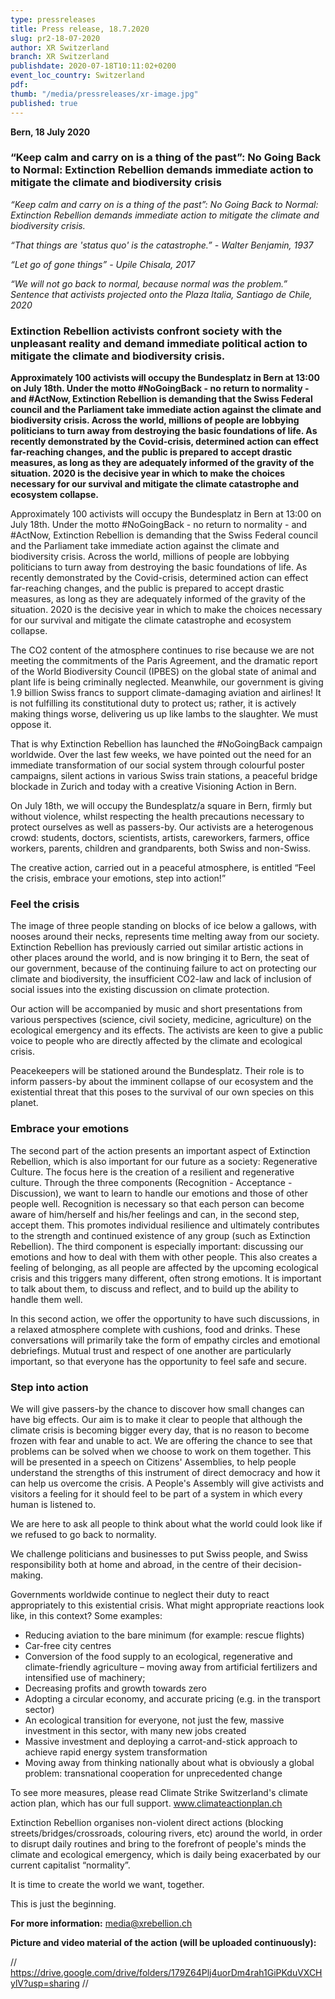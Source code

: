 ```yaml
---
type: pressreleases
title: Press release, 18.7.2020
slug: pr2-18-07-2020
author: XR Switzerland
branch: XR Switzerland
publishdate: 2020-07-18T10:11:02+0200
event_loc_country: Switzerland
pdf:
thumb: "/media/pressreleases/xr-image.jpg"
published: true
---
```

**Bern, 18 July 2020**

### “Keep calm and carry on is a thing of the past”: No Going Back to Normal: Extinction Rebellion demands immediate action to mitigate the climate and biodiversity crisis

*“Keep calm and carry on is a thing of the past”: No Going Back to Normal: Extinction Rebellion demands immediate action to mitigate the climate and biodiversity crisis.*

*“That things are  'status quo' is the catastrophe.” - Walter Benjamin, 1937*

*“Let go of gone things” - Upile Chisala, 2017*

*“We will not go back to normal, because normal was the problem.” Sentence that activists projected onto the Plaza Italia, Santiago de Chile, 2020*

### Extinction Rebellion activists confront society with the unpleasant reality and demand immediate political action to mitigate the climate and biodiversity crisis.

**Approximately 100 activists will occupy the Bundesplatz in Bern at 13:00 on July 18th. Under the motto #NoGoingBack  - no return to normality - and #ActNow, Extinction Rebellion is demanding that the Swiss Federal council and the Parliament take immediate action against the climate and biodiversity crisis. Across the world, millions of people are  lobbying politicians to turn away from destroying the basic foundations of life. As recently demonstrated by the Covid-crisis, determined action can effect far-reaching changes, and the public is prepared to accept drastic measures, as long as they  are adequately informed of the gravity of the situation. 2020 is the decisive year in which to make the choices necessary for our survival and mitigate the climate catastrophe and ecosystem collapse.**

Approximately 100 activists will occupy the Bundesplatz in Bern at 13:00 on July 18th. Under the motto #NoGoingBack  - no return to normality - and #ActNow, Extinction Rebellion is demanding that the Swiss Federal council and the Parliament take immediate action against the climate and biodiversity crisis. Across the world, millions of people are  lobbying politicians to turn away from destroying the basic foundations of life. As recently demonstrated by the Covid-crisis, determined action can effect far-reaching changes, and the public is prepared to accept drastic measures, as long as they  are adequately informed of the gravity of the situation. 2020 is the decisive year in which to make the choices necessary for our survival and mitigate the climate catastrophe and ecosystem collapse.

The CO2 content of the atmosphere continues to rise because we are not meeting the commitments of the Paris Agreement, and the dramatic report of the World Biodiversity Council (IPBES) on the global state of animal and plant life is being criminally neglected. Meanwhile, our government is giving 1.9 billion Swiss francs to support climate-damaging aviation and airlines! It is not fulfilling its constitutional duty to protect us; rather, it is actively making things worse, delivering us up like lambs to the slaughter. We must oppose it.

That is why Extinction Rebellion has launched the #NoGoingBack campaign worldwide. Over the last few weeks, we have pointed out the need for an immediate transformation of our social system through colourful poster campaigns, silent actions in various Swiss train stations, a peaceful bridge blockade in Zurich and today with a creative Visioning Action in Bern.

On July 18th, we will occupy the Bundesplatz/a square in Bern, firmly but without violence, whilst respecting the health precautions necessary to protect ourselves as well as passers-by. Our activists are a heterogenous crowd: students, doctors, scientists, artists, careworkers, farmers, office workers, parents, children and grandparents, both Swiss and non-Swiss. 

The creative action, carried out in a peaceful atmosphere, is entitled “Feel the crisis, embrace your emotions, step into action!”

### Feel the crisis

The image of three people standing on blocks of ice below a gallows, with nooses around their necks, represents time melting away from our society. Extinction Rebellion has previously carried out similar artistic actions in other places around the world, and is now bringing it to Bern, the seat of our government, because of the continuing failure to act on protecting our climate and biodiversity, the insufficient CO2-law and lack of inclusion of social issues into the existing discussion on climate protection.

Our action will be accompanied by music and short presentations from various perspectives (science, civil society, medicine, agriculture) on the ecological emergency and its effects. The activists are keen to give a public voice to people who are directly affected by the climate and ecological crisis. 

Peacekeepers will be stationed around the Bundesplatz. Their role is to inform passers-by about the imminent collapse of our ecosystem and the existential threat that this poses to the survival of our own species on this planet. 

### Embrace your emotions

The second part of the action presents an important aspect of Extinction Rebellion, which is also important for our future as a society: Regenerative Culture. The focus here is the creation of a resilient and regenerative culture. Through the three components (Recognition - Acceptance - Discussion), we want to learn to handle our emotions and those of other people well. Recognition is necessary so that each person can become aware of him/herself and his/her feelings and can, in the second step, accept them. This promotes individual resilience and ultimately contributes to the strength and continued existence of any group (such as Extinction Rebellion). The third component is especially important: discussing our emotions and how to deal with them with other people. This also creates a feeling of belonging, as all people are affected by the upcoming ecological crisis and this triggers many different, often strong emotions. It is important to talk about them, to discuss and reflect, and to build up the ability to handle them well.

In this second action, we offer the opportunity to have such discussions, in a relaxed atmosphere complete with cushions, food and drinks. These conversations will primarily take the form of empathy circles and emotional debriefings. Mutual trust and respect of one another are particularly important, so that everyone has the opportunity to feel safe and secure.

### Step into action

We will give passers-by the chance to discover how small changes can have big effects. Our aim is to make it clear to people that although the climate crisis is becoming bigger every day, that is no reason to become frozen with fear and unable to act. We are offering the chance to see that problems can be solved when we choose to work on them together. This will be presented in a speech on Citizens' Assemblies, to help people understand the strengths of this instrument of direct democracy and how it can help us overcome the crisis. A People's Assembly will give activists and visitors a feeling for it should feel to be part of a system in which every human is listened to.

We are here to ask all people to think about what the world could look like if we refused to go back to normality.

We challenge politicians and businesses to put Swiss people, and Swiss responsibility both at home and abroad, in the centre of their decision-making.

Governments worldwide continue to neglect their duty to react appropriately to this existential crisis.
What might appropriate reactions look like, in this context? Some examples:     

* Reducing aviation to the bare minimum (for example: rescue flights)    
* Car-free city centres   
* Conversion of the food supply to an ecological, regenerative and climate-friendly agriculture – moving away from artificial fertilizers and intensified use of machinery;  
* Decreasing profits and growth towards zero    
* Adopting a circular economy, and accurate pricing (e.g. in the transport sector)     
* An ecological transition for everyone, not just the few, massive investment in this sector, with many new jobs created    
* Massive investment and deploying a carrot-and-stick approach to achieve rapid energy system transformation   
* Moving away from thinking nationally about what is obviously a global problem: transnational cooperation for unprecedented change
        

To see more measures, please read Climate Strike Switzerland's climate action plan, which has our full support. www.climateactionplan.ch

Extinction Rebellion organises non-violent direct actions (blocking streets/bridges/crossroads, colouring rivers, etc) around the world, in order to disrupt daily routines and bring to the forefront of people's minds the climate and ecological emergency, which is daily being exacerbated by our current capitalist “normality”.

It is time to create the world we want, together.

This is just the beginning.

**For more information:** media@xrebellion.ch

**Picture and video material of the action (will be uploaded continuously):**

  // https://drive.google.com/drive/folders/179Z64Plj4uorDm4rah1GiPKduVXCHylV?usp=sharing //
